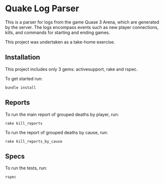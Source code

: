 # Quake Log Parser

This is a parser for logs from the game Quase 3 Arena, which are generated by the server. The logs encompass events such as new player connections, kills, and commands for starting and ending games.

This project was undertaken as a take-home exercise.


## Installation

This project includes only 3 gems: activesupport, rake and rspec.

To get started run:

```
bundle install
```

## Reports

To run the main report of grouped deaths by player, run:

```
rake kill_reports
```

To run the report of grouped deaths by cause, run:

```
rake kill_reports_by_cause
```

## Specs

To run the tests, run:

```
rspec
```